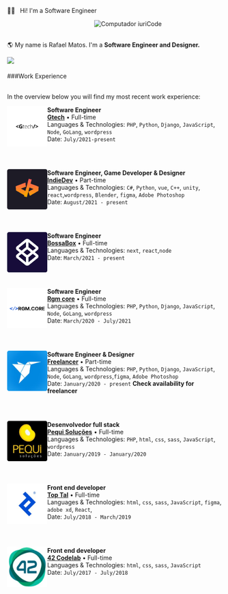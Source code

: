🖖🏼 &nbsp; Hi! I'm a Software Engineer 

<img src="https://raw.githubusercontent.com/MicaelliMedeiros/micaellimedeiros/master/image/computer-illustration.png" min-width="200px" max-width="200px" width="300px" align="right" alt="Computador iuriCode">
<br>
<br>
<p align="left"> 
  🌎 My name is Rafael Matos. I'm a <strong>Software Engineer and Designer.</strong><br>
</p>
 <a href="https://www.instagram.com/rafamatosdev/" alt="Instagram">
    <img src="https://img.shields.io/badge/-Instagram-1C1C1C?style=for-the-badge&logo=Instagram&logoColor=00FFFF&link=https://www.instagram.com/iuricode"/>
  </a> 
<!-- <img  src="https://github-readme-streak-stats.herokuapp.com?user=rafaelmatostj&theme=midnight-purple" style="max-width:100%;" width="430" align="middle"> -->

<br>
<br>
###Work Experience
<br><br>

In the overview below you will find my most recent work experience:

[<img align="left" height="94px" width="94px" alt="Gtech" src="work/gtech.png"/>](#/)

**Software Engineer** \
[**Gtech**](https://github.com/gtech-pro) • Full-time \
Languages & Technologies: `PHP`, `Python`, `Django`, `JavaScript`, `Node`, `GoLang`, `wordpress`\
Date: `July/2021-present`	

<br/><br/>

[<img align="left" height="94px" width="94px" alt="Gtech" src="work/devindie.png"/>](#/)

**Software Engineer, Game Developer & Designer** \
[**IndieDev**](https://rafael.cf) • Part-time \
Languages & Technologies: `C#`, `Python`, `vue`, `C++`, `unity`, `react`,`wordpress`, `Blender`, `figma`, `Adobe Photoshop` \
Date: `August/2021 - present`

<br/><br/>

[<img align="left" height="94px" width="94px" alt="Gtech" src="work/bossabox.png"/>](#/)

**Software Engineer** \
[**BossaBox**](https://bossabox.com/para-empresas) • Full-time \
Languages & Technologies: `next`, `react`,`node` \
Date: `March/2021 - present`

<br/><br/>

[<img align="left" height="94px" width="94px" alt="Gtech" src="work/regmcore.png"/>](#/)

**Software Engineer** \
[**Rgm core**](https://rgmcore.cf) • Full-time \
Languages & Technologies: `PHP`, `Python`, `Django`, `JavaScript`, `Node`, `GoLang`, `wordpress` \
Date: `March/2020 - July/2021`

<br/><br/>

[<img align="left" height="94px" width="94px" alt="Gtech" src="work/freelancer.png"/>](#/)

**Software Engineer & Designer** \
[**Freelancer**](https://www.freelancer.com) • Part-time\
Languages & Technologies: `PHP`, `Python`, `Django`, `JavaScript`, `Node`, `GoLang`, `wordpress`,`figma`, `Adobe Photoshop` \
Date: `January/2020 - present` **Check availability for freelancer**

<br/><br/>

[<img align="left" height="94px" width="94px" alt="Gtech" src="work/pequi.png"/>](#/)

**Desenvolvedor full stack** \
[**Pequi Soluções**](https://github.com/PequiSolucoes) • Full-time \
Languages & Technologies: `PHP`, `html`, `css`, `sass`, `JavaScript`,  `wordpress` \
Date: `January/2019 - January/2020`

<br/><br/>

[<img align="left" height="94px" width="94px" alt="Gtech" src="work/toptal.png"/>](#/)

**Front end developer** \
[**Top Tal**](https://www.toptal.com) • Full-time \
Languages & Technologies: `html`, `css`, `sass`, `JavaScript`, `figma`, `adobe xd`, `React`,   \
Date: `July/2018 - March/2019`

<br/><br/>

[<img align="left" height="94px" width="94px" alt="Gtech" src="work/42codelabs.png"/>](#/)

**Front end developer** \
[**42 Codelab**](http://www.42codelab.com) • Full-time \
Languages & Technologies: `html`, `css`, `sass`, `JavaScript`   \
Date: `July/2017 - July/2018`

<br/><br/>

<p>
 
</p>
